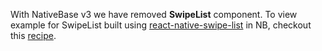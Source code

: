 With NativeBase v3 we have removed **SwipeList** component. To view example for SwipeList built using [react-native-swipe-list](https://www.npmjs.com/package/react-native-swipe-list-view) in NB, checkout this [recipe](buildingSwipeList.md).
